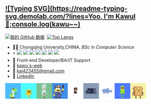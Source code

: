 ## [![Typing SVG](https://readme-typing-svg.demolab.com/?lines=Yoo, I'm Kawul 👋;console.log(kawu~~)](https://git.io/typing-svg)
[![我的 GitHub 数据](https://github-readme-stats.vercel.app/api?username=Kawul007&show_icons=true&theme=tokyonight&line_height=20&card_width=400px)]()
&nbsp;[![Top Langs](https://github-readme-stats.vercel.app/api/top-langs/?username=Kawul007&layout=compact&theme=tokyonight&card_width=300px)](https://github.com/Kawul007/github-readme-stats)
- 👨‍🎓 Chongqing University,CHINA, _BSc in Computer Science_
- ⚡ <img src="https://img.shields.io/badge/-css-blue"> <img src="https://img.shields.io/badge/-JavaScript-purple"> <img src="https://img.shields.io/badge/-HTML-brightgreen"> <img src="https://img.shields.io/badge/-React-%2333FFDA"> <img src="https://img.shields.io/badge/-Java-%23FF8D33"> <img src="https://img.shields.io/badge/-SpringBoot-%23FF4933"> <img src="https://img.shields.io/badge/-MySQL-%2333C4FF">
- 🏃  Front-end Developer/BA/IT Support
- 🚗 [kawu`s-web](https://kawul007.github.io)
- 🏤 kai423455@gmail.com
- 👦 [LinkedIn](https://www.linkedin.com/in/kawul4234/)</br>
<center class="half">
<img src="https://github.com/Kawul007/kawul007/blob/main/jump.gif" width="50px" height="50px" alt="ha" align=left><img src="https://github.com/Kawul007/kawul007/blob/main/yellow.gif" width="50px" height="50px" alt="ha" align=left><img src="https://github.com/Kawul007/kawul007/blob/main/rick.gif" width="50px" height="50px" alt="ha" align=left><img src="https://github.com/Kawul007/kawul007/blob/main/police.gif" width="50px" height="50px" alt="ha" align=left><img src="https://github.com/Kawul007/kawul007/blob/main/hh.gif" width="50px" height="50px" alt="ha" align=left><img src="https://github.com/Kawul007/kawul007/blob/main/plicecar.gif" width="50px" height="50px" alt="ha" align=left><img src="https://github.com/Kawul007/kawul007/blob/main/fish.gif" width="50px" height="50px" alt="ha" align=left><img src="https://github.com/Kawul007/kawul007/blob/main/frog.gif" width="50px" height="50px" alt="ha" align=left><img src="https://github.com/Kawul007/kawul007/blob/main/bread.gif" width="50px" height="50px" alt="ha" align=left>
</center>

